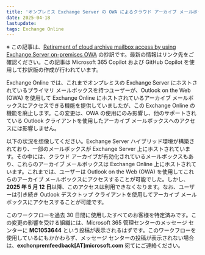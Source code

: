 ```yaml
---
title: 'オンプレミス Exchange Server の OWA によるクラウド アーカイブ メールボックス アクセスの廃止'
date: 2025-04-18
lastupdate:
tags: Exchange Online
---
```


※ この記事は、[Retirement of cloud archive mailbox access by using Exchange Server on-premises OWA](https://techcommunity.microsoft.com/blog/exchange/retirement-of-cloud-archive-mailbox-access-by-using-exchange-server-on-premises-/4405432) の抄訳です。最新の情報はリンク先をご確認ください。この記事は Microsoft 365 Copilot および GitHub Copilot を使用して抄訳版の作成が行われています。

Exchange Online では、これまでオンプレミスの Exchange Server にホストされているプライマリ メールボックスを持つユーザーが、Outlook on the Web (OWA) を使用して Exchange Online にホストされているアーカイブ メールボックスにアクセスできる機能を提供していましたが、この Exchange Online の機能を廃止します。この変更は、OWA の使用にのみ影響し、他のサポートされている Outlook クライアントを使用したアーカイブ メールボックスへのアクセスには影響しません。

以下の状況を想像してください。Exchange Server ハイブリッド環境が構築されており、一部のメールボックスが Exchange Server 上にホストされています。その中には、クラウド アーカイブが有効化されているメールボックスもあり、これらのアーカイブ メールボックスは Exchange Online 上にホストされています。これまでは、ユーザーは Outlook on the Web (OWA) を使用してこれらのアーカイブ メールボックスにアクセスすることが可能でした。しかし、**2025 年 5 月 12 日**以降、このアクセスは利用できなくなります。なお、ユーザーは引き続き Outlook デスクトップ クライアントを使用してアーカイブ メールボックスにアクセスすることが可能です。

このワークフローを過去 30 日間に使用したすべてのお客様を特定済みです。この変更の影響を受ける組織には、Microsoft 365 管理センターのメッセージ センターに **MC1053644** という投稿が表示されるはずです。このワークフローを使用しているにもかかわらず、メッセージ センターの投稿が表示されない場合は、**exchonpremfeedback[AT]microsoft.com** 宛てにご連絡ください。

